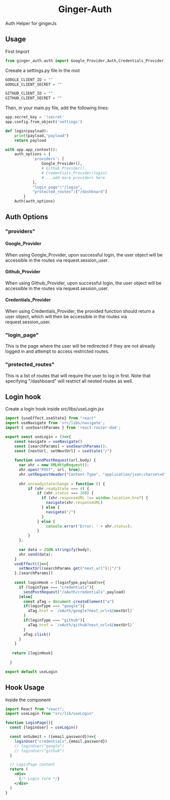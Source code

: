<h1 align="center">Ginger-Auth</h1>

Auth Helper for gingerJs


## Usage
First Import 
```python
from ginger_auth.auth import Google_Provider,Auth,Credentials_Provider,Github_Provider
```

Creeate a settings.py file in the root
```python
GOOGLE_CLIENT_ID = ""
GOOGLE_CLIENT_SECRET = ""

GITHUB_CLIENT_ID = ""
GITHUB_CLIENT_SECRET = ""
```

Then, in your main.py file, add the following lines:
```python
app.secret_key = '!secret'
app.config.from_object('settings')

def login(payload):
    print(payload,"payload")
    return payload

with app.app_context():
    auth_options = {
            'providers': [
                Google_Provider(),
                # Github_Provider(),
                # Credentials_Provider(login)
                # ...add more providers here
            ],
            "login_page":"/login",
            "protected_routes":["/dashboard"]
        }
    Auth(auth_options)
```

## Auth Options
### "providers"
#### Google_Provider 
When using Google_Provider, upon successful login, the user object will be accessible in the routes via request.session_user.

#### Github_Provider 
When using Github_Provider, upon successful login, the user object will be accessible in the routes via request.session_user.

#### Credentials_Provider
When using Credentials_Provider, the provided function should return a user object, which will then be accessible in the routes via request.session_user.

### "login_page"
This is the page where the user will be redirected if they are not already logged in and attempt to access restricted routes.

### "protected_routes"
This is a list of routes that will require the user to log in first. Note that specifying "/dashboard" will restrict all nested routes as well.

## Login hook
Create a login hook inside src/libs/useLogin.jsx

```jsx
import {useEffect,useState} from "react"
import useNavigate from 'src/libs/navigate';
import { useSearchParams } from 'react-router-dom';

export const useLogin = ()=>{
    const navigate = useNavigate()
    const [searchParams] = useSearchParams();
    const [nextUrl, setNextUrl] = useState("/")
  
    function sendPostRequest(url,body) {
      var xhr = new XMLHttpRequest();
      xhr.open("POST", url, true);
      xhr.setRequestHeader("Content-Type", "application/json;charset=UTF-8");
    
      xhr.onreadystatechange = function () {
          if (xhr.readyState === 4) {
              if (xhr.status === 200) {
                if (xhr.responseURL !== window.location.href) {
                  navigate(xhr.responseURL)
                } else {
                  navigate("/")
                }
              } else {
                  console.error('Error: ' + xhr.status);
              }
          }
      };
    
      var data = JSON.stringify(body);
      xhr.send(data);
    }
    useEffect(()=>{
      setNextUrl(searchParams.get("next_url")||"/")
    },[searchParams])
  
    const loginHook = (loginType,payload)=>{
      if (loginType === "credentials"){
        sendPostRequest("/oAuth/credentials",payload)
      }else{
        const aTag = document.createElement("a")
        if(loginType === "google"){
          aTag.href = `/oAuth/google?next_url=${nextUrl}` 
        }
        if(loginType === "github"){
          aTag.href = `/oAuth/github?next_url=${nextUrl}` 
        }
        aTag.click()
      }
    }
  
   return [loginHook]
  
  }

export default useLogin
```

## Hook Usage
Inside the component
```jsx
import React from "react";
import useLogin from "src/lib/useLogin"

function LoginPage(){
  const [loginUser] = useLogin()

  const onSubmit = ({email,password})=>{
    loginUser("credentials",{email,password})
    // loginUser("google")
    // loginUser("github")
  }

  // LoginPage content
  return (
    <div>
      {/* Login form */}
    </div>
  )
}
```
